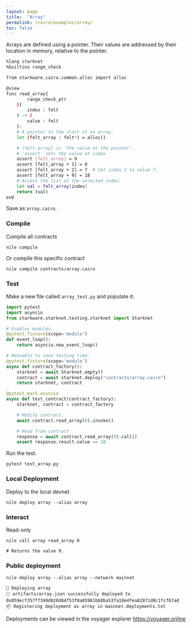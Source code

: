 ```yaml
---
layout: page
title:  "Array"
permalink: /cairo/examples/array/
toc: false
---
```


Arrays are defined using a pointer. Their values are addressed by their location
in memory, relative to the pointer.

```sh
%lang starknet
%builtins range_check

from starkware.cairo.common.alloc import alloc

@view
func read_array{
        range_check_ptr
    }(
        index : felt
    ) -> (
        value : felt
    ):
    # A pointer to the start of an array.
    let (felt_array : felt*) = alloc()

    # [felt_array] is 'the value at the pointer'.
    # 'assert' sets the value at index
    assert [felt_array] = 9
    assert [felt_array + 1] = 8
    assert [felt_array + 2] = 7  # Set index 2 to value 7.
    assert [felt_array + 9] = 18
    # Access the list at the selected index.
    let val = felt_array[index]
    return (val)
end
```
Save as `array.cairo`.

### Compile

Compile all contracts
```
nile compile
```
Or compile this specific contract
```
nile compile contracts/array.cairo
```

### Test

Make a new file called `array_test.py` and populate it:

```py
import pytest
import asyncio
from starkware.starknet.testing.starknet import Starknet

# Enables modules.
@pytest.fixture(scope='module')
def event_loop():
    return asyncio.new_event_loop()

# Reusable to save testing time.
@pytest.fixture(scope='module')
async def contract_factory():
    starknet = await Starknet.empty()
    contract = await starknet.deploy("contracts/array.cairo")
    return starknet, contract

@pytest.mark.asyncio
async def test_contract(contract_factory):
    starknet, contract = contract_factory

    # Modify contract.
    await contract.read_array(9).invoke()

    # Read from contract
    response = await contract.read_array(9).call()
    assert response.result.value == 18
```
Run the test.
```
pytest test_array.py
```

### Local Deployment

Deploy to the local devnet.
```
nile deploy array --alias array
```

### Interact

Read-only
```
nile call array read_array 0

# Returns the value 9.
```

### Public deployment

```
nile deploy array --alias array --network mainnet
```
```
🚀 Deploying array
🌕 artifacts/array.json successfully deployed to 0x059ecf357ff349d028d84f53f0a85981bb8ba53fa18e4fea82871d8c1fcf67ad
📦 Registering deployment as array in mainnet.deployments.txt
```
Deployments can be viewed in the voyager explorer
https://voyager.online
